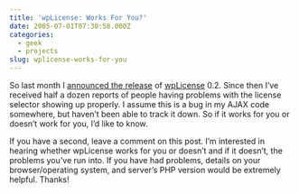 ```yaml
---
title: 'wpLicense: Works For You?'
date: 2005-07-01T07:30:58.000Z
categories:
  - geek
  - projects
slug: wplicense-works-for-you
---
```

So last month I [announced the release][1]  of [wpLicense][2]  0.2. Since then I’ve received half a dozen reports of people having problems with the license selector showing up properly. I assume this is a bug in my <span class="caps">AJAX</span> code somewhere, but haven’t been able to track it down. So if it works for you or doesn’t work for you, I’d like to know.

If you have a second, leave a comment on this post. I’m interested in hearing whether wpLicense works for you or doesn’t and if it doesn’t, the problems you’ve run into. If you have had problems, details on your browser/operating system, and server’s <span class="caps">PHP</span> version would be extremely helpful. Thanks!



 [1]: http://yergler.net/blog/archives/2005/06/20/wplicense-update-available
 [2]: http://yergler.net/projects/wplicense
